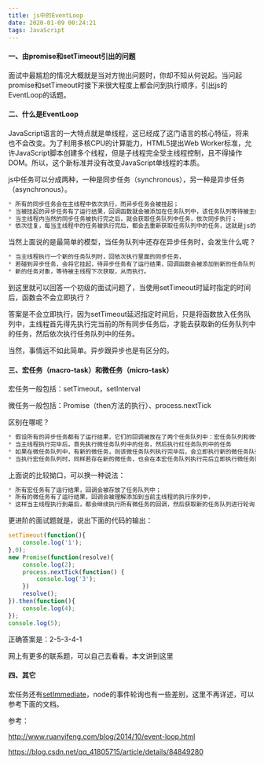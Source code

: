 ```yaml
---
title: js中的EventLoop
date: 2020-01-09 00:24:21
tags: JavaScript
---
```


#### 一、由promise和setTimeout引出的问题

面试中最尴尬的情况大概就是当对方抛出问题时，你却不知从何说起。当问起promise和setTimeout时接下来很大程度上都会问到执行顺序，引出js的EventLoop的话题。

#### 二、什么是EventLoop

​	JavaScript语言的一大特点就是单线程，这已经成了这门语言的核心特征，将来也不会改变。为了利用多核CPU的计算能力，HTML5提出Web Worker标准，允许JavaScript脚本创建多个线程，但是子线程完全受主线程控制，且不得操作DOM。所以，这个新标准并没有改变JavaScript单线程的本质。

​	js中任务可以分成两种，一种是同步任务（synchronous），另一种是异步任务（asynchronous）。

```javascript
* 所有的同步任务会在主线程中依次执行，而异步任务会被挂起；
* 当被挂起的异步任务有了运行结果，回调函数就会被添加在任务队列中，该任务队列等待被主线程下次执行；
* 当主线程内当然的同步任务被执行完之后，就会获取任务队列中任务，依次同步执行；
* 依次往复，每当主线程中的任务被执行完后，都会去重新获取任务队列中的任务，这就是js的EventLoop
```

当然上面说的是最简单的模型，当任务队列中还存在异步任务时，会发生什么呢？

```javascript
* 当主线程执行一个新的任务队列时，回依次执行里面的同步任务，
* 若碰到异步任务，会将它挂起，待异步任务有了运行结果，回调函数会被添加到新的任务队列
* 新的任务对象，等待被主线程下次获取，从而执行。
```

到这里就可以回答一个初级的面试问题了，当使用setTimeout时延时指定的时间后，函数会不会立即执行？

答案是不会立即执行，因为setTimeout延迟指定时间后，只是将函数放入任务队列中，主线程首先得先执行完当前的所有同步任务后，才能去获取新的任务队列中的任务，然后依次执行任务队列中的任务。

当然，事情远不如此简单。异步跟异步也是有区分的。

#### 三、宏任务（macro-task）和微任务（micro-task）

宏任务一般包括：setTimeout，setInterval

微任务一般包括：Promise（then方法的执行）、process.nextTick

区别在哪呢？

```javascript
* 假设所有的异步任务都有了运行结果，它们的回调被放在了两个任务队列中：宏任务队列和微任务队列
* 当主线程执行完毕后，首先执行微任务队列中的任务，然后执行红任务队列中的任务
* 如果在微任务队列中，有新的微任务，则该微任务队列执行完毕后，会立即执行新的微任务队列，然后再执行宏任务队列
* 当执行宏任务队列时，同样若存在新的微任务，也会在本宏任务队列执行完后立即执行微任务队列；若存在新的宏任务时，新的宏任务会被挂起然后放在新的宏任务队列中，等待主线程的下次轮询。
```

上面说的比较拗口，可以换一种说法：

```javascript
* 所有宏任务有了运行结果，回调会被存放了任务队列中；
* 所有的微任务有了运行结果，回调会被理解添加到当前主线程的执行序列中，
* 这样当主线程执行到最后，都会继续执行所有微任务的回调，然后获取新的任务队列进行轮询
```

更进阶的面试题就是，说出下面的代码的输出：

```javascript
setTimeout(function(){
    console.log('1');
},0);
new Promise(function(resolve){
    console.log(2);
    process.nextTick(function() {
        console.log('3');
    })
    resolve();
}).then(function(){
    console.log(4);
});
console.log(5);
```

正确答案是：2-5-3-4-1

网上有更多的联系题，可以自己去看看。本文讲到这里

#### 四、其它

宏任务还有[setImmediate](http://nodejs.org/docs/latest/api/timers.html#timers_setimmediate_callback_arg)，node的事件轮询也有一些差别，这里不再详述，可以参考下面的文档。

参考：

[<http://www.ruanyifeng.com/blog/2014/10/event-loop.html>](<http://www.ruanyifeng.com/blog/2014/10/event-loop.html>)

[<https://blog.csdn.net/qq_41805715/article/details/84849280>](<https://blog.csdn.net/qq_41805715/article/details/84849280>)

